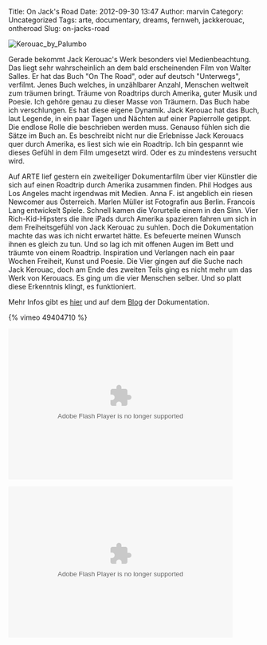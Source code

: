 Title: On Jack's Road
Date: 2012-09-30 13:47
Author: marvin
Category: Uncategorized
Tags: arte, documentary, dreams, fernweh, jackkerouac, ontheroad
Slug: on-jacks-road

![Kerouac_by_Palumbo]({filename}/images/Kerouac_by_Palumbo.jpg)

Gerade bekommt Jack Kerouac's Werk besonders viel Medienbeachtung. Das
liegt sehr wahrscheinlich an dem bald erscheinenden Film von Walter
Salles. Er hat das Buch "On The Road", oder auf deutsch "Unterwegs",
verfilmt. Jenes Buch welches, in unzählbarer Anzahl, Menschen weltweit
zum träumen bringt. Träume von Roadtrips durch Amerika, guter Musik und
Poesie. Ich gehöre genau zu dieser Masse von Träumern. Das Buch habe ich
verschlungen. Es hat diese eigene Dynamik. Jack Kerouac hat das Buch,
laut Legende, in ein paar Tagen und Nächten auf einer Papierrolle
getippt. Die endlose Rolle die beschrieben werden muss. Genauso fühlen
sich die Sätze im Buch an. Es beschreibt nicht nur die Erlebnisse Jack
Kerouacs quer durch Amerika, es liest sich wie ein Roadtrip. Ich bin
gespannt wie dieses Gefühl in dem Film umgesetzt wird. Oder es zu
mindestens versucht wird.

Auf ARTE lief gestern ein zweiteiliger Dokumentarfilm über vier Künstler
die sich auf einen Roadtrip durch Amerika zusammen finden. Phil Hodges
aus Los Angeles macht irgendwas mit Medien. Anna F. ist angeblich ein
riesen Newcomer aus Österreich. Marlen Müller ist Fotografin aus Berlin.
Francois Lang entwickelt Spiele. Schnell kamen die Vorurteile einem in
den Sinn. Vier Rich-Kid-Hipsters die ihre iPads durch Amerika spazieren
fahren um sich in dem Freiheitsgefühl von Jack Kerouac zu suhlen. Doch
die Dokumentation machte das was ich nicht erwartet hätte. Es befeuerte
meinen Wunsch ihnen es gleich zu tun. Und so lag ich mit offenen Augen
im Bett und träumte von einem Roadtrip. Inspiration und Verlangen nach
ein paar Wochen Freiheit, Kunst und Poesie. Die Vier gingen auf die
Suche nach Jack Kerouac, doch am Ende des zweiten Teils ging es nicht
mehr um das Werk von Kerouacs. Es ging um die vier Menschen selber. Und
so platt diese Erkenntnis klingt, es funktioniert.

Mehr Infos gibt es
[hier](http://www.arte.tv/de/on-jack-s-road/6937826,CmC=6937440.html)
und auf dem [Blog](http://onjacksroad.tumblr.com/) der Dokumentation.

{% vimeo 49404710 %}

<p>
<object classid="clsid:D27CDB6E-AE6D-11cf-96B8-444553540000" codebase="http://download.macromedia.com/pub/shockwave/cabs/flash/swflash.cab#version=10,0,0,0" id="playerArte" allowscriptaccess="always" width="450" height="303">
<param name="allowFullScreen" value="true"></param><param name="allowScriptAccess" value="always"></param><param name="quality" value="high"><param name="movie" value="http://videos.arte.tv/videoplayer.swf?configFileUrl=http%3A%2F%2Fvideos%2Earte%2Etv%2Fcae%2Fstatic%2Fflash%2Fplayer%2Fconfig%2Exml⟨=de&amp;videorefFileUrl=http%3A%2F%2Fvideos%2Earte%2Etv%2Fde%2Fdo%5Fdelegate%2Fvideos%2Fon%2Djack%2Ds%2Droad%2D1%2D2%2D%2D6950586%2Cview%2CasPlayerXml%2Exml&amp;admin=false&amp;videoId=6950586&amp;autoPlay=true&amp;localizedPathUrl=http%3A%2F%2Fvideos%2Earte%2Etv%2Fcae%2Fstatic%2Fflash%2Fplayer%2F&amp;mode=prod&amp;embed=true&amp;autoPlay=false">

<embed src="http://videos.arte.tv/videoplayer.swf?configFileUrl=http%3A%2F%2Fvideos%2Earte%2Etv%2Fcae%2Fstatic%2Fflash%2Fplayer%2Fconfig%2Exml⟨=de&amp;videorefFileUrl=http%3A%2F%2Fvideos%2Earte%2Etv%2Fde%2Fdo%5Fdelegate%2Fvideos%2Fon%2Djack%2Ds%2Droad%2D1%2D2%2D%2D6950586%2Cview%2CasPlayerXml%2Exml&amp;admin=false&amp;videoId=6950586&amp;autoPlay=true&amp;localizedPathUrl=http%3A%2F%2Fvideos%2Earte%2Etv%2Fcae%2Fstatic%2Fflash%2Fplayer%2F&amp;mode=prod&amp;embed=true&amp;autoPlay=false" width="450" height="303" allowfullscreen="true" name="playerArte" quality="high" allowscriptaccess="always" pluginspage="http://www.macromedia.com/go/getflashplayer" type="application/x-shockwave-flash">
</embed>
</object>
</p>
<p>
<object classid="clsid:D27CDB6E-AE6D-11cf-96B8-444553540000" codebase="http://download.macromedia.com/pub/shockwave/cabs/flash/swflash.cab#version=10,0,0,0" id="playerArte" allowscriptaccess="always" width="450" height="303">
<param name="allowFullScreen" value="true"></param><param name="allowScriptAccess" value="always"></param><param name="quality" value="high"><param name="movie" value="http://videos.arte.tv/videoplayer.swf?configFileUrl=http%3A%2F%2Fvideos%2Earte%2Etv%2Fcae%2Fstatic%2Fflash%2Fplayer%2Fconfig%2Exml⟨=de&amp;videorefFileUrl=http%3A%2F%2Fvideos%2Earte%2Etv%2Fde%2Fdo%5Fdelegate%2Fvideos%2Fon%2Djack%2Ds%2Droad%2D2%2D2%2D%2D6950592%2Cview%2CasPlayerXml%2Exml&amp;admin=false&amp;videoId=6950592&amp;autoPlay=true&amp;localizedPathUrl=http%3A%2F%2Fvideos%2Earte%2Etv%2Fcae%2Fstatic%2Fflash%2Fplayer%2F&amp;mode=prod&amp;embed=true&amp;autoPlay=false">

<embed src="http://videos.arte.tv/videoplayer.swf?configFileUrl=http%3A%2F%2Fvideos%2Earte%2Etv%2Fcae%2Fstatic%2Fflash%2Fplayer%2Fconfig%2Exml⟨=de&amp;videorefFileUrl=http%3A%2F%2Fvideos%2Earte%2Etv%2Fde%2Fdo%5Fdelegate%2Fvideos%2Fon%2Djack%2Ds%2Droad%2D2%2D2%2D%2D6950592%2Cview%2CasPlayerXml%2Exml&amp;admin=false&amp;videoId=6950592&amp;autoPlay=true&amp;localizedPathUrl=http%3A%2F%2Fvideos%2Earte%2Etv%2Fcae%2Fstatic%2Fflash%2Fplayer%2F&amp;mode=prod&amp;embed=true&amp;autoPlay=false" width="450" height="303" allowfullscreen="true" name="playerArte" quality="high" allowscriptaccess="always" pluginspage="http://www.macromedia.com/go/getflashplayer" type="application/x-shockwave-flash">
</embed>
</object>
</p>

